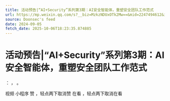 ```yaml
---
title: 活动预告|“AI+Security”系列第3期：AI安全智能体，重塑安全团队工作范式
url: https://mp.weixin.qq.com/s?__biz=MzkzNDUxOTk2Mw==&mid=2247494612&idx=1&sn=e1e863c17f71b2d9b5c23f4d2a9e9c8d
source: Doonsec's feed
date: 2024-09-05
fetch_date: 2025-10-06T18:23:35.874885
---
```


# 活动预告|“AI+Security”系列第3期：AI安全智能体，重塑安全团队工作范式

：
，
。

视频
小程序
赞
，轻点两下取消赞
在看
，轻点两下取消在看